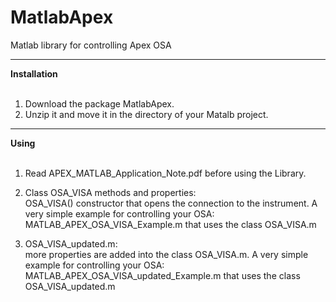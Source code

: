 # MatlabApex
Matlab library for controlling Apex OSA
***
**Installation**<br><br>

  1. Download the package MatlabApex. 
  2. Unzip it and move it in the directory of your Matalb project.
***
**Using**<br><br> 
1. Read APEX_MATLAB_Application_Note.pdf before using the Library. 
  
2. Class OSA_VISA methods and properties:<br> OSA_VISA() constructor that opens the connection to the instrument.
A very simple example for controlling your OSA: MATLAB_APEX_OSA_VISA_Example.m that uses the class OSA_VISA.m 

3. OSA_VISA_updated.m:<br> more properties are added into the class OSA_VISA.m. 
A very simple example for controlling your OSA: MATLAB_APEX_OSA_VISA_updated_Example.m that uses the class OSA_VISA_updated.m
